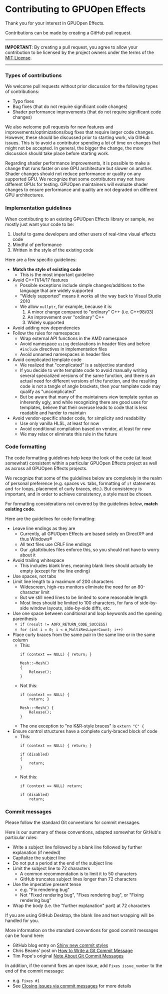 # Contributing to GPUOpen Effects

Thank you for your interest in GPUOpen Effects.

Contributions can be made by creating a GitHub pull request.

---

**IMPORTANT**: By creating a pull request, you agree to allow your contribution to be licensed by the project owners under the terms of the [MIT License](LICENSE.txt).

---

### Types of contributions
We welcome pull requests without prior discussion for the following types of contributions:
* Typo fixes
* Bug fixes (that do not require significant code changes)
* Shader performance improvements (that do not require significant code changes)

We also welcome pull requests for new features and improvements/optimizations/bug fixes that require larger code changes. However, these should be discussed prior to starting work, via GitHub issues. This is to avoid a contributor spending a lot of time on changes that might not be accepted. In general, the bigger the change, the more discussion should take place before starting work.

Regarding shader performance improvements, it is possible to make a change that runs faster on one GPU architecture but slower on another. Shader changes should not reduce performance or quality on any supported GPU. We recognize that some contributors may not have different GPUs for testing. GPUOpen maintainers will evaluate shader changes to ensure performance and quality are not degraded on different GPU architectures.

### Implementation guidelines
When contributing to an existing GPUOpen Effects library or sample, we mostly just want your code to be:

1. Useful to game developers and other users of real-time visual effects code
2. Mindful of performance
3. Written in the style of the existing code

Here are a few specific guidelines:

* **Match the style of existing code**
  * This is the most important guideline
* Avoid C++11/14/17 features
  * Possible exceptions include simple changes/additions to the language that are widely supported
  * "Widely supported" means it works all the way back to Visual Studio 2010
  * We allow `nullptr`, for example, because it is:
    1. A minor change compared to "ordinary" C++ (i.e. C++98/03)
    2. An improvement over "ordinary" C++
    3. Widely supported
* Avoid adding new dependencies
* Follow the rules for namespaces
  * Wrap external API functions in the AMD namespace
  * Avoid namespace `using` declarations in header files and before `#include` directives in implementation files
  * Avoid unnamed namespaces in header files
* Avoid complicated template code
  * We realized that "complicated" is a subjective standard
  * If you decide to write template code to avoid manually writing several specialized versions of the same function, and there is an actual need for different versions of the function, and the resulting code is not a tangle of angle brackets, then your template code may qualify as "uncomplicated"
  * But be aware that many of the maintainers view template syntax as inherently ugly, and while recognizing there are good uses for templates, believe that their overuse leads to code that is less readable and harder to maintain
* Avoid vendor-specific shader code, for simplicity and readability
  * Use only vanilla HLSL, at least for now
  * Avoid conditional compilation based on vendor, at least for now
  * We may relax or eliminate this rule in the future

### Code formatting
The code formatting guidelines help keep the look of the code (at least somewhat) consistent within a particular GPUOpen Effects project as well as across all GPUOpen Effects projects.

We recognize that some of the guidelines below are completely in the realm of personal preference (e.g. spaces vs. tabs, formatting of `if` statements and `for` loops, placement of curly braces, etc.). But consistency is important, and in order to achieve consistency, a style must be chosen.

For formatting considerations not covered by the guidelines below, **match existing code**.

Here are the guidelines for code formatting:

* Leave line endings as they are
  * Currently, all GPUOpen Effects are based solely on DirectX&reg; and thus Windows&reg;
  * All text files use CRLF line endings
  * Our .gitattributes files enforce this, so you should not have to worry about it
* Avoid trailing whitespace
  * This includes blank lines, meaning blank lines should actually be empty (except for the line ending)
* Use spaces, not tabs
* Limit line length to a maximum of 200 characters
  * Widescreen, high-res monitors eliminate the need for an 80-character limit
  * But we still need lines to be limited to some reasonable length
  * Most lines should be limited to 100 characters, for fans of side-by-side window layouts, side-by-side diffs, etc.
* Use one space between conditional and loop keywords and the opening parenthesis
  * `if (result != AOFX_RETURN_CODE_SUCCESS)`
  * `for (int i = 0; i < m_MultiResLayerCount; i++)`
* Place curly braces from the same pair in the same line or in the same column
  * This:
    ```
    if (context == NULL) { return; }
    
    Mesh::~Mesh()
    {
        Release();
    }
    ```
  * Not this:
    ```
    if (context == NULL) {
        return; }
    
    Mesh::~Mesh() {
        Release();
    }
    ```
  * The one exception to "no K&R-style braces" is `extern "C" {`
* Ensure control structures have a complete curly-braced block of code
  * This:
    ```
    if (context == NULL) { return; }
    
    if (disabled)
    {
        return;
    }
    ```
  * Not this:
    ```
    if (context == NULL) return;
    
    if (disabled)
        return;
    ```

### Commit messages
Please follow the standard Git conventions for commit messages.

Here is our summary of these conventions, adapted somewhat for GitHub's particular rules:

* Write a subject line followed by a blank line followed by further explanation (if needed)
* Capitalize the subject line
* Do not put a period at the end of the subject line
* Limit the subject line to 72 characters
  * A common recommendation is to limit it to 50 characters
  * GitHub truncates subject lines longer than 72 characters
* Use the imperative present tense
  * e.g. "Fix rendering bug"
  * Not "Fixed rendering bug", "Fixes rendering bug", or "Fixing rendering bug"
* Wrap the body (i.e. the "further explanation" part) at 72 characters

If you are using GitHub Desktop, the blank line and text wrapping will be handled for you.

More information on the standard conventions for good commit messages can be found here:

* GitHub blog entry on [Shiny new commit styles](https://github.com/blog/926-shiny-new-commit-styles)
* Chris Beams' post on [How to Write a Git Commit Message](http://chris.beams.io/posts/git-commit/)
* Tim Pope's original [Note About Git Commit Messages](http://tbaggery.com/2008/04/19/a-note-about-git-commit-messages.html)

In addition, if the commit fixes an open issue, add `Fixes issue_number` to the end of the commit message:

* e.g. `Fixes #1`
* See [Closing issues via commit messages](https://help.github.com/articles/closing-issues-via-commit-messages/) for more details
